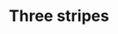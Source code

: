 ---
ee_id: '4383'
site: '1'
type: '2'
url: 2017-023-three-stripes
title: Three stripes
year: '2017'
display_year: '2017'
medium: Inkjet on canvas (x3)
dims: 108 x 36 in
pitch:
ps:
live_url:
related:
youtube:
related_code:
imgs: three-stripes-2017-023-install-database-ih-1.jpg
subheading:
download:
add_credit:
add_credits:
commission:
layout: things-i-made
---